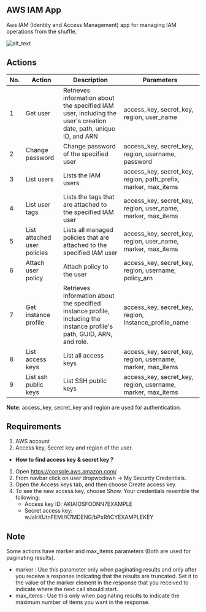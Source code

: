 ## AWS IAM App
Aws IAM (Identity and Access Management) app for managing IAM operations from the shuffle.

![alt_text](https://github.com/shalin24999/Shuffle-apps/blob/master/aws-iam/1.0.0/aws-iam.png?raw=true)

## Actions

| No. | Action | Description | Parameters |
|-----|--------|-------------|------------|
|1 | Get user | Retrieves information about the specified IAM user, including the user's creation date, path, unique ID, and ARN | access_key, secret_key, region, user_name
|2 | Change password | Change password of the specified user | access_key, secret_key, region, username, password
|3 | List users | Lists the IAM users | access_key, secret_key, region, path_prefix, marker, max_items
|4 | List user tags | Lists the tags that are attached to the specified IAM user | access_key, secret_key, region, user_name, marker, max_items
|5 | List attached user policies | Lists all managed policies that are attached to the specified IAM user | access_key, secret_key, region, user_name, marker, max_items
|6 | Attach user policy | Attach policy to the user | access_key, secret_key, region, username, policy_arn
|7 | Get instance profile | Retrieves information about the specified instance profile, including the instance profile's path, GUID, ARN, and role. | access_key, secret_key, region, instance_profile_name
|8 | List access keys | List all access keys | access_key, secret_key, region, username, marker, max_items
|9 | List ssh public keys | List SSH public keys | access_key, secret_key, region, username, marker, max_items

__Note__: access_key, secret_key and region are used for authentication.

## Requirements

1. AWS account
2. Access key, Secret key and region of the user. 

- __How to find access key & secret key ?__
1. Open https://console.aws.amazon.com/
2. From navbar click on user dropwodown &#8594; My Security Credentials.
3. Open the Access keys tab, and then choose Create access key.
4. To see the new access key, choose Show. Your credentials resemble the following:
   - Access key ID: AKIAIOSFODNN7EXAMPLE
   - Secret access key: wJalrXUtnFEMI/K7MDENG/bPxRfiCYEXAMPLEKEY
 
 ## Note
 Some actions have marker and max_items parameters (Both are used for paginating results).
 - marker : Use this parameter only when paginating results and only after you receive a response indicating that the results are truncated. Set it to the value of the marker element in the response that you received to indicate where the next call should start.
 - max_items : Use this only when paginating results to indicate the maximum number of items you want in the response.
